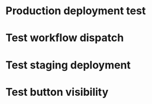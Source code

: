 # Production deployment test
# Test workflow dispatch
# Test staging deployment
# Test button visibility
